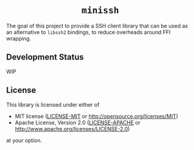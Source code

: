 <h1 align="center">
  <code>minissh</code>
</h1>

The goal of this project to provide a SSH client library that can be used as an alternative to `libssh2` bindings, to reduce overheads around FFI wrapping.

## Development Status

WIP

## License

This library is licensed under either of

* MIT license ([LICENSE-MIT](LICENSE-MIT) or http://opensource.org/licenses/MIT)
* Apache License, Version 2.0 ([LICENSE-APACHE](LICENSE-APACHE) or http://www.apache.org/licenses/LICENSE-2.0)

at your option.
